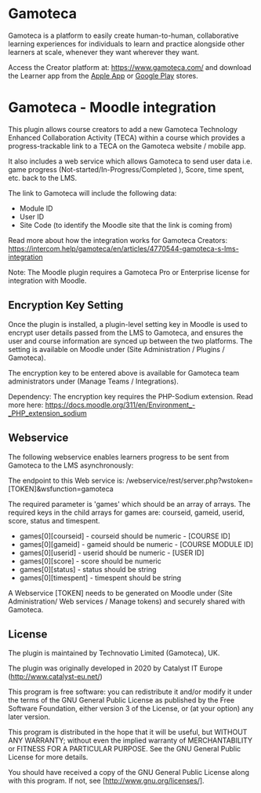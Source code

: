 # Gamoteca #
Gamoteca is a platform to easily create human-to-human, collaborative learning experiences for individuals to learn and practice alongside other learners at scale, whenever they want wherever they want.

Access the Creator platform at: https://www.gamoteca.com/ and download the Learner app from the [Apple App](https://apps.apple.com/gb/app/gamoteca/id1238297749) or [Google Play](https://play.google.com/store/apps/details?id=com.gamoteca.app&hl=en&gl=US) stores.

# Gamoteca - Moodle integration #

This plugin allows course creators to add a new Gamoteca Technology Enhanced Collaboration Activity (TECA) within a course which provides a progress-trackable link to a TECA on the Gamoteca website / mobile app.

It also includes a web service which allows Gamoteca to send user data i.e. game progress (Not-started/In-Progress/Completed ), Score, time spent, etc. back to the LMS.

The link to Gamoteca will include the following data:
- Module ID
- User ID
- Site Code (to identify the Moodle site that the link is coming from)

Read more about how the integration works for Gamoteca Creators:
https://intercom.help/gamoteca/en/articles/4770544-gamoteca-s-lms-integration

Note: The Moodle plugin requires a Gamoteca Pro or Enterprise license for integration with Moodle.

## Encryption Key Setting ##
Once the plugin is installed, a plugin-level setting key in Moodle is used to encrypt user details passed from the LMS to Gamoteca, and ensures the user and course information are synced up between the two platforms. The setting is available on Moodle under (Site Administration / Plugins / Gamoteca).

The encryption key to be entered above is available for Gamoteca team administrators under (Manage Teams / Integrations).

Dependency: The encryption key requires the PHP-Sodium extension. Read more here:
https://docs.moodle.org/311/en/Environment_-_PHP_extension_sodium

## Webservice ##

The following webservice enables learners progress to be sent from Gamoteca to the LMS asynchronously:

The endpoint to this Web service is: /webservice/rest/server.php?wstoken=[TOKEN]&wsfunction=gamoteca

The required parameter is 'games' which should be an array of arrays. The required keys in the child arrays for games are: courseid, gameid, userid, score, status and timespent.

* games[0][courseid] - courseid should be numeric - [COURSE ID]
* games[0][gameid] - gameid should be numeric - [COURSE MODULE ID]
* games[0][userid] - userid should be numeric - [USER ID]
* games[0][score] - score should be numeric
* games[0][status] - status should be string
* games[0][timespent] - timespent should be string


A Webservice [TOKEN] needs to be generated on Moodle under (Site Administration/ Web services / Manage tokens) and securely shared with Gamoteca.

## License ##

The plugin is maintained by Technovatio Limited (Gamoteca), UK.

The plugin was originally developed in 2020 by Catalyst IT Europe (http://www.catalyst-eu.net/)

This program is free software: you can redistribute it and/or modify it under
the terms of the GNU General Public License as published by the Free Software
Foundation, either version 3 of the License, or (at your option) any later
version.

This program is distributed in the hope that it will be useful, but WITHOUT ANY
WARRANTY; without even the implied warranty of MERCHANTABILITY or FITNESS FOR A
PARTICULAR PURPOSE. See the GNU General Public License for more details.

You should have received a copy of the GNU General Public License along with
this program. If not, see [http://www.gnu.org/licenses/].